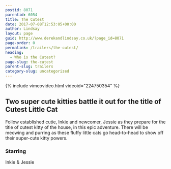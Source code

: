 ```yaml
---
postid: 8071
parentid: 6054
title: The Cutest
date: 2017-07-08T12:53:05+00:00
author: Lindsay
layout: page
guid: http://www.derekandlindsay.co.uk/?page_id=8071
page-order: 0
permalink: /trailers/the-cutest/
heading:
  - Who is the Cutest?
page-slug: the-cutest
parent-slug: trailers
category-slug: uncategorized
---
```

{% include vimeovideo.html videoid="224750354" %}

## Two super cute kitties battle it out for the title of Cutest Little Cat

Follow established cutie, Inkie and newcomer, Jessie as they prepare for the title of cutest kitty of the house, in this epic adventure. There will be meowing and purring as these fluffy little cats go head-to-head to show off their super-cute kitty powers.

### Starring

Inkie & Jessie